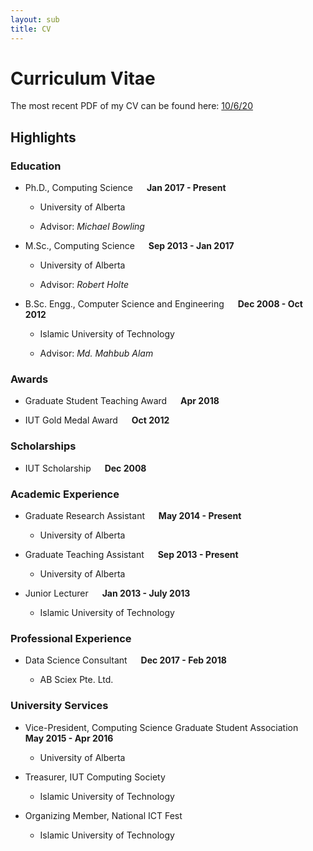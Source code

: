 ```yaml
---
layout: sub
title: CV
---
```


# Curriculum Vitae

The most recent PDF of my CV can be found here: [10/6/20](assets/pdfs/Zaheen_CV.pdf)

## Highlights

### Education

- Ph.D., Computing Science &emsp; **Jan 2017 - Present**

  - University of Alberta

  - Advisor: *Michael Bowling*

- M.Sc., Computing Science &emsp; **Sep 2013 - Jan 2017**

  - University of Alberta

  - Advisor: *Robert Holte*

- B.Sc. Engg., Computer Science and Engineering &emsp; **Dec 2008 - Oct 2012**

  - Islamic University of Technology

  - Advisor: *Md. Mahbub Alam*

### Awards

- Graduate Student Teaching Award &emsp; **Apr 2018**

- IUT Gold Medal Award &emsp; **Oct 2012**

### Scholarships

- IUT Scholarship &emsp; **Dec 2008**

### Academic Experience

- Graduate Research Assistant &emsp; **May 2014 - Present**

  - University of Alberta

- Graduate Teaching Assistant &emsp; **Sep 2013 - Present**

  - University of Alberta

- Junior Lecturer &emsp; **Jan 2013 - July 2013**

  - Islamic University of Technology

### Professional Experience

- Data Science Consultant &emsp; **Dec 2017 - Feb 2018**

  - AB Sciex Pte. Ltd.

### University Services

- Vice-President, Computing Science Graduate Student Association &emsp; **May 2015 - Apr 2016**

  - University of Alberta

- Treasurer, IUT Computing Society

  - Islamic University of Technology

- Organizing Member, National ICT Fest

  - Islamic University of Technology
